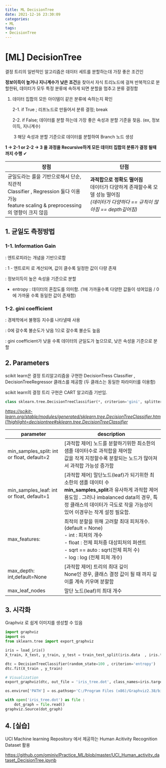```yaml
---
title: ML DecisionTree 
date: 2021-12-16 23:30:09
categories:
- ML
tags:
- DecisionTree
---
```


# [ML] DecisionTree

결정 트리의 일반적인 알고리즘은 데이터 세트를 분할하는데 가장 좋은 조건인

**정보이득이 높거나 지니계수가 낮은 조건**을 찾아서 자식 트리노드에 걸쳐 반복적으로 분할한뒤, 데이터가 모두 특정 분류에 속하게 되면 분할을 멈추고 분류 결정함



1. 데이터 집합의 모든 아이템이 같은 분류에 속하는지 확인

   2-1. if True ; 리프노드로 만들어서 분류 결정; break

   2-2. if False;  데이터를 분할 하는데 가장 좋은 속성과 분할 기준을 찾음. (ex, 정보이득, 지니계수)

   ​	3 해당 속성과 분할 기준으로 데이터를 분할하여 Branch 노드 생성

**1 -> 2-1 or 2-2 -> 3 을 과정을 Recursive하게 모든 데이터 집합의 분류가 결정 될때 까지 수행** ✔



| 장점                                                         | 단점                                                         |
| ------------------------------------------------------------ | ------------------------------------------------------------ |
| 균일도라는 룰을 기반으로해서 단순, 직관적 <br /> Classifier , Regression 둘다 이용 가능<br />feature scaling & preprocessing 의 영향이 크지 않음 | **과적합으로 정확도 떨어짐<br />** 데이터가 다양하게 존재할수록  모델 성능 떨어짐 <br /> *(데이터가 다양하다 == 규칙이 많아짐 == depth깊어짐)* |



## 1. 균일도 측정방법

### 1-1. Information Gain

: 엔트로피라는 개념을 기반으로함 

: 1 - 엔트로피 로 계산되며, 값이 클수록 일정한 값이 다량 존재

: 정보이득이 높은 속성을 기준으로 분할



+ entropy :  데이터의 혼잡도를 의미함. 
(1에 가까울수록 다양한 값들이 섞여있음 / 0 에 가까울 수록 동일한 값이 존재함)



### 1-2. gini coefficient

: 경제학에서 불평등 지수를 나타낼때 사용

: 0에 갈수록 불순도가 낮음 1으로 갈수록 불순도 높음

: gini coefficient가 낮을 수록 데이터의 균일도가 높으므로, 낮은 속성을 기준으로 분할



## 2. Parameters

scikit learn은 결정 트리알고리즘을 구현한 DecisionTress Classifier , DecisionTreeRegressor 클래스를 제공함 (두 클래스는 동일한 파라미터를 이용함)

scikit learn의 결정 트리 구현은 CART 알고리즘 기반임. 

```python
class sklearn.tree.DecisionTreeClassifier(*, criterion='gini', splitter='best', max_depth=None, min_samples_split=2, min_samples_leaf=1, min_weight_fraction_leaf=0.0, max_features=None, random_state=None, max_leaf_nodes=None, min_impurity_decrease=0.0, class_weight=None, ccp_alpha=0.0)
```

*https://scikit-learn.org/stable/modules/generated/sklearn.tree.DecisionTreeClassifier.html?highlight=decisiontree#sklearn.tree.DecisionTreeClassifier*

| parameter                                  | description                                                  |
| ------------------------------------------ | ------------------------------------------------------------ |
| min_samples_split: int or float, default=2 | [과적합 제어] 노드를 분할하기위한 최소한의 샘플 데이터수로 과적합을 제어함<br />값을 작게 지정할수록 분할되는 노드가 많아져서 과적합 가능성 증가함 |
| min_samples_leaf: int or float, default=1  | [과적합 제어] 말단노드(leaf)가 되기위한 최소한의 샘플 데이터 수<br />**min_samples_split**과 유사하게 과적합 제어 용도임 . 그러나 imbalanced data의 경우, 특정 클래스의 데이터가 극도로 작을 가능성이 있어 이경우는 작게 설정 필요함. |
| max_features:                              | 최적의 분할을 위해 고려할 최대 피처개수. (default = None)<br />- int : 피쳐의 개수<br />- float : 전체 피처중 대상피처의 퍼센트<br />- sqrt == auto : sqrt(전체 피처 수)<br />- log : log (전체 피쳐 개수) |
| max_depth: int,default=None                | [과적합 제어] 트리의 최대 깊이<br />None인 경우, 클래스 결정 값이 될 때 까지 깊이를 계속 키우며 분할함 |
| max_leaf_nodes                             | 말단 노드(leaf)의 최대 개수                                  |



## 3. 시각화

Graphviz 로 쉽게 이미지를 생성할 수 있음

```python
import graphviz
import os
from sklearn.tree import export_graphviz

iris = load_iris()
X_train, X_test, y_train, y_test = train_test_split(iris.data  , iris.target ,test_size = 0.2 , shuffle = True  ,random_state = 100 ) 

dtc = DecisionTreeClassifier(random_state=100 , criterion='entropy') 
dtc.fit(X_train , y_train)

# Visualization
export_graphviz(dtc, out_file = 'iris_tree.dot', class_names=iris.target_names, feature_names= iris.feature_names, impurity=True, filled=True)

os.environ['PATH'] = os.pathsep+'C:/Program Files (x86)/Graphviz2.38/bin/'

with open('iris_tree.dot') as file :
    dot_graph = file.read()
graphviz.Source(dot_graph)
```



## 4. [실습] 

UCI Machine learning Repository 에서 제공하는 Human Acitivity Recognition Dataset 활용

https://github.com/ominiv/Practice_ML/blob/master/UCI_Human_activity_dataset_DecisionTree.ipynb
